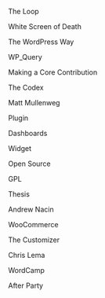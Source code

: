 The Loop

White Screen of Death

The WordPress Way

WP_Query

Making a Core Contribution

The Codex

Matt Mullenweg

Plugin

Dashboards

Widget

Open Source

GPL

Thesis

Andrew Nacin

WooCommerce

The Customizer

Chris Lema

WordCamp

After Party
